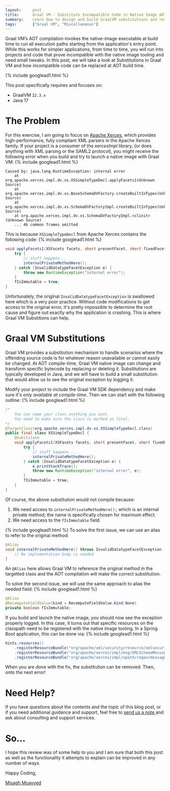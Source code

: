 ```yaml
---
layout:     post
title:      Graal VM - Substitute Incompatible Code in Native Image AOT Compilation
summary:    Learn how to design and build GraalVM substitutions and review the compilation of not-compatible Java code with Graal VM’s native image AOT compilation.
tags:       ["Graal VM", "Miscellaneous"]
---
```


Graal VM’s AOT compilation invokes the native-image executable at build time to run all execution paths starting from the application's entry point. While this works for simpler applications, from time to time, you will run into projects and code that prove incompatible with the native image tooling and need small tweaks. In this post, we will take a look at Substitutions in Graal VM and how incompatible code can be replaced at AOT build time.

{% include googlead1.html %}

This post specifically requires and focuses on:

- GraalVM `22.3.x`
- Java 17

# The Problem

For this exercise, I am going to focus on [Apache Xerces](https://xerces.apache.org/xerces2-j/), which provides high-performance, fully compliant XML parsers in the Apache Xerces family. If your project is a consumer of the *xercesImpl* library, (or does anything with XML parsing or the SAML2 protocol), you might receive the following error when you build and try to launch a native image with Graal VM:
{% include googlead1.html  %}
```
Caused by: java.lang.RuntimeException: internal error
    at org.apache.xerces.impl.dv.xs.XSSimpleTypeDecl.applyFacets1(Unknown Source)
    at org.apache.xerces.impl.dv.xs.BaseSchemaDVFactory.createBuiltInTypes(Unknown Source)
    at org.apache.xerces.impl.dv.xs.SchemaDVFactoryImpl.createBuiltInTypes(Unknown Source)
    at org.apache.xerces.impl.dv.xs.SchemaDVFactoryImpl.<clinit>(Unknown Source)
    ... 46 common frames omitted
```

This is because `XSSimpleTypeDecl` from Apache Xerces contains the following code:
{% include googlead1.html  %}
```java
void applyFacets1(XSFacets facets, short presentFacet, short fixedFacet) {
    try {
        // stuff happens...
        internalPrivateMethodHere();
    } catch (InvalidDatatypeFacetException e) {
        throw new RuntimeException("internal error");
    }
    fIsImmutable = true;
}
```

Unfortunately, the original `InvalidDatatypeFacetException` is swallowed here which is a very poor practice. Without code modifications to get access to the original error, it's pretty impossible to determine the root cause and figure out exactly why the application is crashing. This is where Graal VM Substitions can help.

# Graal VM Substitutions

Graal VM provides a substitution mechanism to handle scenarios where the offending source code is for whatever reason unavailable or cannot easily be changed. At AOT compile-time, Graal VM native image can change and transform specific bytecode by replacing or deleting it. Substitutions are typically developed in Java, and we will have to build a small substitution that would allow us to see the original exception by logging it.

Modify your project to include the Graal VM SDK dependency and make sure it's *only available at compile-time*. Then we can start with the following outline:
{% include googlead1.html  %}
```java
/*
    You can name your class anything you want.
    You need to make sure the class is marked as final.
*/
@TargetClass(org.apache.xerces.impl.dv.xs.XSSimpleTypeDecl.class)
public final class XSSimpleTypeDecl {
    @Substitute
    void applyFacets1(XSFacets facets, short presentFacet, short fixedFacet) {
        try {
            // stuff happens...
            internalPrivateMethodHere();
        } catch (InvalidDatatypeFacetException e) {
            e.printStackTrace();
            throw new RuntimeException("internal error", e);
        }
        fIsImmutable = true;
    }
}
```

Of course, the above substitution would not compile because:

1. We need access to `internalPrivateMethodHere();` which is an internal private method; the name is specifically chosen for maximum effect.
2. We need access to the `fIsImmutable` field.

{% include googlead1.html  %}
To solve the first issue, we can use an alias to refer to the original method:

```java
@Alias
void internalPrivateMethodHere() throws InvalidDatatypeFacetException {
    // No implementation body is needed
}
```

An `@Alias` here allows Graal VM to reference the original method in the targetted class and the AOT compilation will make the correct substitution.

To solve the second issue, we will use the same approach to alias the needed field:
{% include googlead1.html  %}
```java
@Alias
@RecomputeFieldValue(kind = RecomputeFieldValue.Kind.None)
private boolean fIsImmutable;
```

If you build and launch the native image, you should now see the exception properly logged. In this case, it turns out that specific resources on the classpath need to be registered with the native image tooling. In a Spring Boot application, this can be done via:
{% include googlead1.html  %}
```java
hints.resources()
    .registerResourceBundle("org/apache/xml/security/resource/xmlsecurity")
    .registerResourceBundle("org/apache/xerces/impl/msg/XMLSchemaMessages")
    .registerResourceBundle("org/apache/xerces/impl/xpath/regex/message")
```

When you are done with the fix, the substitution can be removed. Then, onto the next error!

# Need Help?

If you have questions about the contents and the topic of this blog post, or if you need additional guidance and support, feel free to [send us a note ](/#contact-section-header) and ask about consulting and support services.

# So...

I hope this review was of some help to you and I am sure that both this post as well as the functionality it attempts to explain can be improved in any number of ways. 

Happy Coding,

[Misagh Moayyed](https://fawnoos.com)

